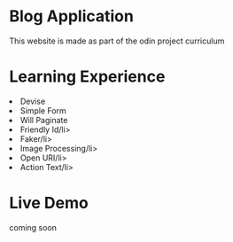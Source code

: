 # Blog Application

This website is made as part of the odin project curriculum

# Learning Experience

<li>Devise</li>
<li>Simple Form</li>
<li>Will Paginate</li>
<li>Friendly Id/li>
<li>Faker/li>
<li>Image Processing/li>
<li>Open URI/li>
<li>Action Text/li>

# Live Demo

coming soon
